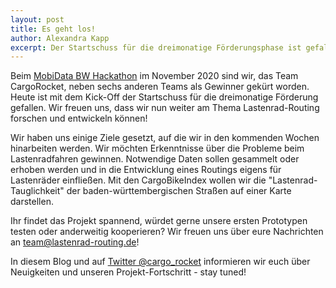 ```yaml
---
layout: post
title: Es geht los!
author: Alexandra Kapp
excerpt: Der Startschuss für die dreimonatige Förderungsphase ist gefallen.
---
```


Beim [MobiData BW Hackathon](https://vm.baden-wuerttemberg.de/de/politik-zukunft/zukunftskonzepte/mobidata-bw-hackathon/) im November 2020 sind wir, das Team CargoRocket, neben sechs anderen Teams als Gewinner gekürt worden. Heute ist mit dem Kick-Off der Startschuss für die dreimonatige Förderung gefallen. 
Wir freuen uns, dass wir nun weiter am Thema Lastenrad-Routing forschen und entwickeln können!

Wir haben uns einige Ziele gesetzt, auf die wir in den kommenden Wochen hinarbeiten werden. Wir möchten Erkenntnisse über die Probleme beim Lastenradfahren gewinnen. Notwendige Daten sollen gesammelt oder erhoben werden und in die Entwicklung eines Routings eigens für Lastenräder einfließen. Mit den CargoBikeIndex wollen wir die "Lastenrad-Tauglichkeit" der baden-württembergischen Straßen auf einer Karte darstellen.

Ihr findet das Projekt spannend, würdet gerne unsere ersten Prototypen testen oder anderweitig kooperieren? Wir freuen uns über eure Nachrichten an team@lastenrad-routing.de!

In diesem Blog und auf [Twitter @cargo_rocket](https://twitter.com/cargo_rocket) informieren wir euch über Neuigkeiten und unseren Projekt-Fortschritt - stay tuned!